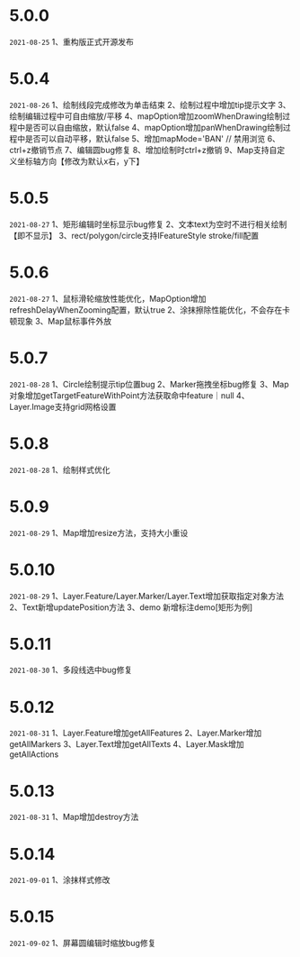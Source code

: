 # 5.0.0
`2021-08-25`
1、重构版正式开源发布

# 5.0.4
`2021-08-26`
1、绘制线段完成修改为单击结束
2、绘制过程中增加tip提示文字
3、绘制编辑过程中可自由缩放/平移
4、mapOption增加zoomWhenDrawing绘制过程中是否可以自由缩放，默认false
4、mapOption增加panWhenDrawing绘制过程中是否可以自动平移，默认false
5、增加mapMode='BAN' // 禁用浏览
6、ctrl+z撤销节点
7、编辑圆bug修复
8、增加绘制时ctrl+z撤销
9、Map支持自定义坐标轴方向【修改为默认x右，y下】

# 5.0.5
`2021-08-27`
1、矩形编辑时坐标显示bug修复
2、文本text为空时不进行相关绘制【即不显示】
3、rect/polygon/circle支持IFeatureStyle stroke/fill配置

# 5.0.6
`2021-08-27`
1、鼠标滑轮缩放性能优化，MapOption增加refreshDelayWhenZooming配置，默认true
2、涂抹擦除性能优化，不会存在卡顿现象
3、Map鼠标事件外放

# 5.0.7
`2021-08-28`
1、Circle绘制提示tip位置bug
2、Marker拖拽坐标bug修复
3、Map对象增加getTargetFeatureWithPoint方法获取命中feature｜null
4、Layer.Image支持grid网格设置

# 5.0.8
`2021-08-28`
1、绘制样式优化

# 5.0.9
`2021-08-29`
1、Map增加resize方法，支持大小重设

# 5.0.10
`2021-08-29`
1、Layer.Feature/Layer.Marker/Layer.Text增加获取指定对象方法
2、Text新增updatePosition方法
3、demo 新增标注demo[矩形为例]

# 5.0.11
`2021-08-30`
1、多段线选中bug修复

# 5.0.12
`2021-08-31`
1、Layer.Feature增加getAllFeatures
2、Layer.Marker增加getAllMarkers
3、Layer.Text增加getAllTexts
4、Layer.Mask增加getAllActions

# 5.0.13
`2021-08-31`
1、Map增加destroy方法

# 5.0.14
`2021-09-01`
1、涂抹样式修改

# 5.0.15
`2021-09-02`
1、屏幕圆编辑时缩放bug修复
